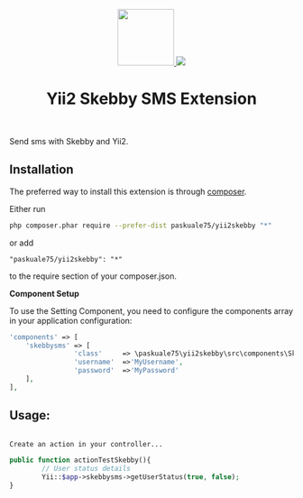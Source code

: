 <p align="center">
    <a href="https://github.com/yiisoft" target="_blank">
        <img src="https://avatars0.githubusercontent.com/u/993323" height="100px">
    </a><a href="http://www.skebby.com" target="_blank">
        <img src="https://s3.eu-central-1.amazonaws.com/cdn.skebby.it/system/images/logos/logoSkebby.png">
    </a>
    <h1 align="center">Yii2 Skebby SMS Extension</h1>
    <br>
</p>

Send sms with Skebby and Yii2.


Installation
------------

The preferred way to install this extension is through [composer](http://getcomposer.org/download/).

Either run

```sh
php composer.phar require --prefer-dist paskuale75/yii2skebby "*"
```

or add

```
"paskuale75/yii2skebby": "*"
```

to the require section of your composer.json.

**Component Setup**

To use the Setting Component, you need to configure the components array in your application configuration:
```php
'components' => [
    'skebbysms' => [
                'class'     => \paskuale75\yii2skebby\src\components\Skebbysms::class,
                'username'  =>'MyUsername',
                'password'  =>'MyPassword'
    ],
],
```

Usage:
---------
```php

Create an action in your controller...

public function actionTestSkebby(){
        // User status details
        Yii::$app->skebbysms->getUserStatus(true, false);
}
```
